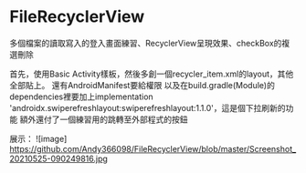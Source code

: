 # FileRecyclerView

多個檔案的讀取寫入的登入畫面練習、RecyclerView呈現效果、checkBox的複選刪除

首先，使用Basic Activity樣板，然後多創一個recycler_item.xml的layout，其他全部貼上。
還有AndroidManifest要給權限<uses-permission android:name="android.permission.READ_EXTERNAL_STORAGE"/>
    <uses-permission android:name="android.permission.WRITE_EXTERNAL_STORAGE"/>
以及在build.gradle(Module)的dependencies裡要加上implementation 'androidx.swiperefreshlayout:swiperefreshlayout:1.1.0'，這是個下拉刷新的功能
額外還付了一個練習用的跳轉至外部程式的按鈕

展示：
![image] https://github.com/Andy366098/FileRecyclerView/blob/master/Screenshot_20210525-090249816.jpg
